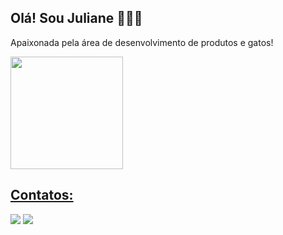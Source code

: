 ## Olá! Sou Juliane 👩🏼‍💻

Apaixonada pela área de desenvolvimento de produtos e gatos!

<div>
<a href="https://github.com/julianempeixer">
<img loading="lazy" height="180em" src="https://github-readme-stats.vercel.app/api/top-langs/?username=julianempeixer&layout=compact&langs_count=7&theme=dracula"/>
</div>


## Contatos:

<div>
<a href="https://www.linkedin.com/in/julianepeixer/" target="_blank"><img loading="lazy" src="https://img.shields.io/badge/-LinkedIn-%230077B5?style=for-the-badge&logo=linkedin&logoColor=white" target="_blank"></a>
<a href="https://instagram.com/juliane_peixer" target="_blank"><img loading="lazy" src="https://img.shields.io/badge/-Instagram-%23E4405F?style=for-the-badge&logo=instagram&logoColor=white" target="_blank"></a>
